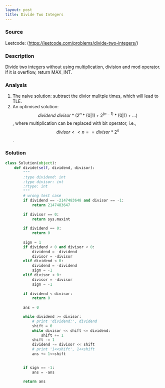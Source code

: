 ```yaml
---
layout: post
title: Divide Two Integers
---
```


### Source
Leetcode: (https://leetcode.com/problems/divide-two-integers/)

### Description
Divide two integers without using multiplication, division and mod operator.  
If it is overflow, return MAX_INT.

### Analysis
1. The naive solution: subtract the divior mulitple times, which will lead to TLE.
2. An optimised solution: $$ dividend ~ divisor * (2^n * (0|1) + 2^(n-1) * (0|1) + ...)$$, where multiplication can be replaced with bit operator, i.e., $$divisor << n == divisor * 2^n $$.


### Solution
```python
class Solution(object):
    def divide(self, dividend, divisor):
        """
        :type dividend: int
        :type divisor: int
        :rtype: int
        """
        # wrong test case
        if dividend == -2147483648 and divisor == -1:
            return 2147483647
        
        if divisor == 0:
            return sys.maxint
        
        if dividend == 0:
            return 0
        
        sign = 1
        if dividend < 0 and divisor < 0:
            dividend = -dividend
            divisor = -divisor
        elif dividend < 0:
            dividend = -dividend
            sign = -1
        elif divisor < 0:
            divisor = -divisor
            sign = -1
        
        if dividend < divisor:
            return 0
        
        ans = 0

        while dividend >= divisor:
            # print 'dividend:', dividend
            shift = 0
            while divisor << shift <= dividend:
                shift += 1
            shift -= 1
            dividend -= divisor << shift
            # print '1<<shift', 1<<shift
            ans += 1<<shift

            
        if sign == -1:
            ans = -ans
            
        return ans
```
